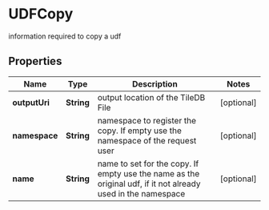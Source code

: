

# UDFCopy

information required to copy a udf

## Properties

Name | Type | Description | Notes
------------ | ------------- | ------------- | -------------
**outputUri** | **String** | output location of the TileDB File |  [optional]
**namespace** | **String** | namespace to register the copy. If empty use the namespace of the request user |  [optional]
**name** | **String** | name to set for the copy. If empty use the name as the original udf, if it not already used in the namespace |  [optional]



